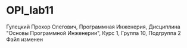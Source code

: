 # OPI_lab11
Гулецкий Прохор Олегович,  Программная Инженерия,  Дисциплина "Основы Программной Инженерии",  Курс 1, Группа 10, Подгруппа 2
Файл изменен
